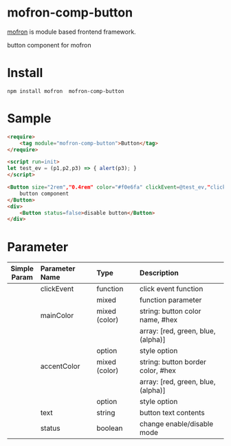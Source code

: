 #  mofron-comp-button
[mofron](https://mofron.github.io/mofron/) is module based frontend framework.

button component for mofron


# Install
```
npm install mofron  mofron-comp-button
```

# Sample
```html
<require>
    <tag module="mofron-comp-button">Button</tag>
</require>

<script run=init>
let test_ev = (p1,p2,p3) => { alert(p3); }
</script>

<Button size="2rem","0.4rem" color="#f0e6fa" clickEvent=@test_ev,"click">
    button component
</Button>
<div>
    <Button status=false>disable button</Button>
</div>
```
# Parameter

|Simple<br>Param | Parameter Name | Type | Description |
|:--------------:|:---------------|:-----|:------------|
| | clickEvent | function | click event function |
| | | mixed | function parameter |
| | mainColor | mixed (color) | string: button color name, #hex |
| | | | array: [red, green, blue, (alpha)] |
| | | option | style option |
| | accentColor | mixed (color) | string: button border color, #hex |
| | | | array: [red, green, blue, (alpha)] |
| | | option | style option |
| | text | string | button text contents |
| | status | boolean | change enable/disable mode |

